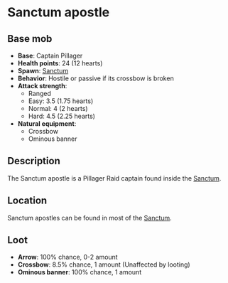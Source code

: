 ﻿# Sanctum apostle

## Base mob

- **Base**: Captain Pillager
- **Health points**: 24 (12 hearts)
- **Spawn**: [Sanctum](https://officiallysp.net/pokeywiki/Nether_Structures/sanctum.html)
- **Behavior**: Hostile or passive if its crossbow is broken
- **Attack strength**:
  - Ranged
  - Easy: 3.5 (1.75 hearts)
  - Normal: 4 (2 hearts)
  - Hard: 4.5 (2.25 hearts)
- **Natural equipment**:
  - Crossbow
  - Ominous banner

## Description
The Sanctum apostle is a Pillager Raid captain found inside the [Sanctum](https://officiallysp.net/pokeywiki/Nether_Structures/sanctum.html).

## Location

Sanctum apostles can be found in most of the [Sanctum](https://officiallysp.net/pokeywiki/Nether_Structures/sanctum.html).

## Loot

- **Arrow**: 100% chance, 0-2 amount
- **Crossbow**: 8.5% chance, 1 amount (Unaffected by looting)
- **Ominous banner**: 100% chance, 1 amount
